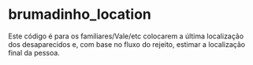 # brumadinho_location
Este código é para os familiares/Vale/etc colocarem a última localização dos desaparecidos e, 
com base no fluxo do rejeito, estimar a localização final da pessoa.
